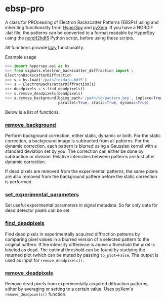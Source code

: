 # ebsp-pro

A class for PROcessing of Electron Backscatter Patterns (EBSPs) using and
inheriting functionality from [HyperSpy](http://hyperspy.org/hyperspy-doc/current/user_guide/intro.html#what-is-hyperspy)
and [pyXem](http://pyxem.github.io/pyxem/). If you have a NORDIF .dat
file, the patterns can be converted to a format readable by HyperSpy using the
[nordif2hdf5](https://github.com/hwagit/nordif2hdf5) Python script, before
using these scripts.

All functions provide
[lazy](http://hyperspy.org/hyperspy-doc/current/user_guide/big_data.html)
functionality.

Example usage

```python
>>> import hyperspy.api as hs
>>> from signals.electron_backscatter_diffraction import \
ElectronBackscatterDiffraction
>>> s = hs.load('/path/to/data.hdf5')
>>> s = ElectronBackscatterDiffraction(s)
>>> deadpixels = s.find_deadpixels()
>>> s.remove_deadpixels(deadpixels)
>>> s.remove_background(bgimg_path='/path/to/pattern.bmp', inplace=True,
                        parallel=True, static=True, dynamic=True)
```

Below is a list of functions.

### [remove_background](https://github.com/hwagit/ebsp-pro/blob/master/signals/electron_backscatter_diffraction.py)

Perform background correction, either static, dynamic or both. For the static
correction, a background image is subtracted from all patterns. For the dynamic
correction, each pattern is blurred using a Gaussian kernel with a standard
deviation set by you. The correction can either be done by subtraction or
division. Relative intensities between patterns are lost after dynamic
correction.

If dead pixels are removed from the experimental patterns, the same pixels are
also removed from the background pattern before the static correction is
performed.

### [set_experimental_parameters](https://github.com/hwagit/ebsp-pro/blob/master/signals/electron_backscatter_diffraction.py)

Set useful experimental parameters in signal metadata. So far only data for
dead detector pixels can be set.

### [find_deadpixels](https://github.com/hwagit/ebsp-pro/blob/master/signals/electron_backscatter_diffraction.py)

Find dead pixels in experimentally acquired diffraction patterns by comparing
pixel values in a blurred version of a selected pattern to the original
pattern. If the intensity difference is above a threshold the pixel is
labeled as dead. The optimal threshold can be found by studying the returned
plot (which can be muted by passing `to_plot=False`. The output is used as
input for `remove_deadpixels()`.

### [remove_deadpixels](https://github.com/hwagit/ebsp-pro/blob/master/signals/electron_backscatter_diffraction.py)

Remove dead pixels from experimentally acquired diffraction patterns, either by
averaging or setting to a certain value. Uses pyXem's `remove_deadpixels()`
function.

